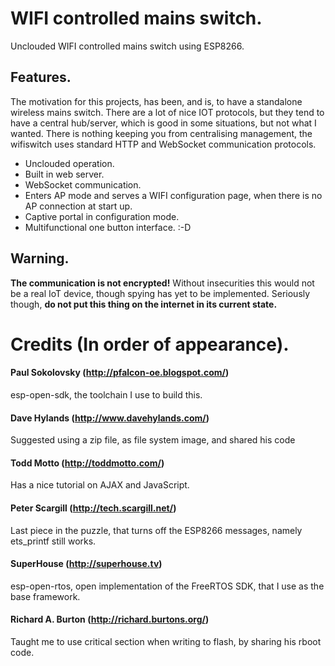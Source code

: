 WIFI controlled mains switch.
=============================

Unclouded WIFI controlled mains switch using ESP8266.

Features.
---------

The motivation for this projects, has been, and is, to have a standalone
wireless mains switch. There are a lot of nice IOT protocols, but they
tend to have a central hub/server, which is good in some situations, but 
not what I wanted. 
There is nothing keeping you from centralising management, the wifiswitch
uses standard HTTP and WebSocket communication protocols.

* Unclouded operation.
* Built in web server.
* WebSocket communication.
* Enters AP mode and serves a WIFI configuration page, when there is no
  AP connection at start up.
* Captive portal in configuration mode.
* Multifunctional one button interface. :-D

Warning.
--------

**The communication is not encrypted!** Without insecurities this would
not be a real IoT device, though spying has yet to be implemented.
Seriously though, **do not put this thing on the internet in its current
state.**

Credits (In order of appearance).
=================================

#### Paul Sokolovsky (http://pfalcon-oe.blogspot.com/) ####

esp-open-sdk, the toolchain I use to build this.

#### Dave Hylands (http://www.davehylands.com/) ####

Suggested using a zip file, as file system image, and shared his code

#### Todd Motto (http://toddmotto.com/) ####

Has a nice tutorial on AJAX and JavaScript.

#### Peter Scargill (http://tech.scargill.net/) ####

Last piece in the puzzle, that turns off the ESP8266 messages, namely
ets_printf still works.

#### SuperHouse (http://superhouse.tv) ####

esp-open-rtos, open implementation of the FreeRTOS SDK, that I use as
the base framework.

#### Richard A. Burton (http://richard.burtons.org/) ####

Taught me to use critical section when writing to flash, by sharing his
rboot code.

